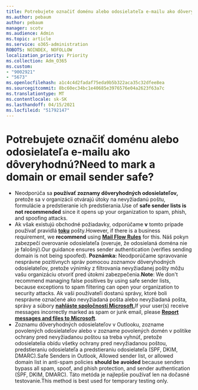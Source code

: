 ```yaml
---
title: Potrebujete označiť doménu alebo odosielateľa e-mailu ako dôveryhodnú?
ms.author: pebaum
author: pebaum
manager: scotv
ms.audience: Admin
ms.topic: article
ms.service: o365-administration
ROBOTS: NOINDEX, NOFOLLOW
localization_priority: Priority
ms.collection: Adm_O365
ms.custom:
- "9002921"
- "5673"
ms.openlocfilehash: a1c4c4d2fadaf75eda9b5b322aca35c32dfee8ea
ms.sourcegitcommit: 8bc60ec34bc1e40685e3976576e04a2623f63a7c
ms.translationtype: MT
ms.contentlocale: sk-SK
ms.lasthandoff: 04/15/2021
ms.locfileid: "51792147"
---
```

# <a name="need-to-mark-a-domain-or-email-sender-safe"></a><span data-ttu-id="7d263-102">Potrebujete označiť doménu alebo odosielateľa e-mailu ako dôveryhodnú?</span><span class="sxs-lookup"><span data-stu-id="7d263-102">Need to mark a domain or email sender safe?</span></span>

- <span data-ttu-id="7d263-103">Neodporúča sa **používať zoznamy dôveryhodných odosielateľov,** pretože sa v organizácii otvárajú útoky na nevyžiadanú poštu, formulácie a predstieranie ich predstierania.</span><span class="sxs-lookup"><span data-stu-id="7d263-103">Use of **safe sender lists is not recommended** since it opens up your organization to spam, phish, and spoofing attacks.</span></span>
- <span data-ttu-id="7d263-104">Ak však existujú obchodné požiadavky, odporúčame **v** tomto prípade používať pravidlá **[toku](https://docs.microsoft.com/microsoft-365/security/office-365-security/create-safe-sender-lists-in-office-365?view=o365-worldwide#recommended-use-mail-flow-rules)** pošty.</span><span class="sxs-lookup"><span data-stu-id="7d263-104">However, if there is a business requirement, we **recommend** using **[Mail Flow Rules](https://docs.microsoft.com/microsoft-365/security/office-365-security/create-safe-sender-lists-in-office-365?view=o365-worldwide#recommended-use-mail-flow-rules)** for this.</span></span> <span data-ttu-id="7d263-105">Náš pokyn zabezpečí overovanie odosielateľa (overuje, že odosielaná doména nie je falošný).</span><span class="sxs-lookup"><span data-stu-id="7d263-105">Our guidance ensures sender authentication (verifies sending domain is not being spoofed).</span></span> <span data-ttu-id="7d263-106">**Poznámka:** Neodporúčame spravovanie nesprávne pozitívnych správ pomocou zoznamov dôveryhodných odosielateľov, pretože výnimky z filtrovania nevyžiadanej pošty môžu vašu organizáciu otvoriť pred útokmi zabezpečenia.</span><span class="sxs-lookup"><span data-stu-id="7d263-106">**Note**: We don't recommend managing false positives by using safe sender lists, because exceptions to spam filtering can open your organization to security attacks.</span></span> <span data-ttu-id="7d263-107">Ak vaši používateľi dostanú správy, ktoré boli nesprávne označené ako nevyžiadaná pošta alebo nevyžiadaná pošta, správy a súbory **[nahláste spoločnosti Microsoft.](https://protection.office.com/reportsubmission)**</span><span class="sxs-lookup"><span data-stu-id="7d263-107">If your user(s) receive messages incorrectly marked as spam or junk email, please **[Report messages and files to Microsoft](https://protection.office.com/reportsubmission)**.</span></span>
- <span data-ttu-id="7d263-108">Zoznamu dôveryhodných odosielateľov v Outlooku, zozname povolených  odosielateľov alebo v zozname povolených domén v politike ochrany pred nevyžiadanou poštou sa treba vyhnúť, pretože odosielatelia obídu všetky ochrany pred nevyžiadanou poštou, predstieraniu odosielateľa a predstieraniu odosielateľa (SPF, DKIM, DMARC).</span><span class="sxs-lookup"><span data-stu-id="7d263-108">Safe Senders in Outlook, Allowed sender list, or allowed domain list in anti-spam policies **should be avoided** because senders bypass all spam, spoof, and phish protection, and sender authentication (SPF, DKIM, DMARC).</span></span> <span data-ttu-id="7d263-109">Táto metóda je najlepšie používať len na dočasné testovanie.</span><span class="sxs-lookup"><span data-stu-id="7d263-109">This method is best used for temporary testing only.</span></span>
